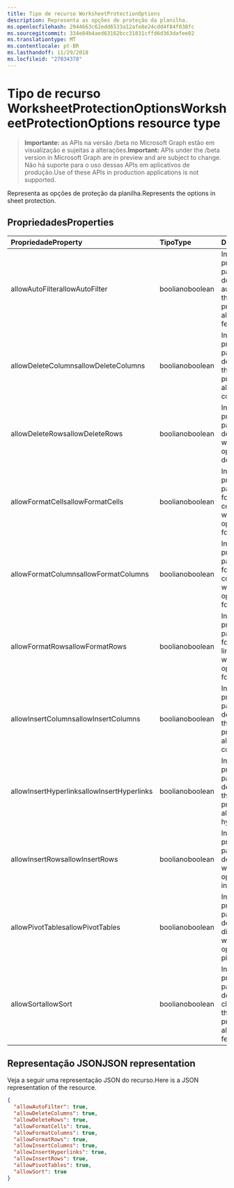 ```yaml
---
title: Tipo de recurso WorksheetProtectionOptions
description: Representa as opções de proteção da planilha.
ms.openlocfilehash: 2944663c62edd6533a12afe8e24cdd4f84f038fc
ms.sourcegitcommit: 334e84b4aed63162bcc31831cffd6d363dafee02
ms.translationtype: MT
ms.contentlocale: pt-BR
ms.lasthandoff: 11/29/2018
ms.locfileid: "27034378"
---
```

# <a name="worksheetprotectionoptions-resource-type"></a><span data-ttu-id="2104c-103">Tipo de recurso WorksheetProtectionOptions</span><span class="sxs-lookup"><span data-stu-id="2104c-103">WorksheetProtectionOptions resource type</span></span>

> <span data-ttu-id="2104c-104">**Importante:** as APIs na versão /beta no Microsoft Graph estão em visualização e sujeitas a alterações.</span><span class="sxs-lookup"><span data-stu-id="2104c-104">**Important:** APIs under the /beta version in Microsoft Graph are in preview and are subject to change.</span></span> <span data-ttu-id="2104c-105">Não há suporte para o uso dessas APIs em aplicativos de produção.</span><span class="sxs-lookup"><span data-stu-id="2104c-105">Use of these APIs in production applications is not supported.</span></span>

<span data-ttu-id="2104c-106">Representa as opções de proteção da planilha.</span><span class="sxs-lookup"><span data-stu-id="2104c-106">Represents the options in sheet protection.</span></span>

## <a name="properties"></a><span data-ttu-id="2104c-107">Propriedades</span><span class="sxs-lookup"><span data-stu-id="2104c-107">Properties</span></span>
| <span data-ttu-id="2104c-108">Propriedade</span><span class="sxs-lookup"><span data-stu-id="2104c-108">Property</span></span>     | <span data-ttu-id="2104c-109">Tipo</span><span class="sxs-lookup"><span data-stu-id="2104c-109">Type</span></span>   |<span data-ttu-id="2104c-110">Descrição</span><span class="sxs-lookup"><span data-stu-id="2104c-110">Description</span></span>|
|:---------------|:--------|:----------|
|<span data-ttu-id="2104c-111">allowAutoFilter</span><span class="sxs-lookup"><span data-stu-id="2104c-111">allowAutoFilter</span></span>|<span data-ttu-id="2104c-112">booliano</span><span class="sxs-lookup"><span data-stu-id="2104c-112">boolean</span></span>|<span data-ttu-id="2104c-113">Indica a opção de proteção de planilha para permitir a utilização do recurso de filtro automático.</span><span class="sxs-lookup"><span data-stu-id="2104c-113">Represents the worksheet protection option of allowing using auto filter feature.</span></span>|
|<span data-ttu-id="2104c-114">allowDeleteColumns</span><span class="sxs-lookup"><span data-stu-id="2104c-114">allowDeleteColumns</span></span>|<span data-ttu-id="2104c-115">booliano</span><span class="sxs-lookup"><span data-stu-id="2104c-115">boolean</span></span>|<span data-ttu-id="2104c-116">Indica a opção de proteção de planilha para permitir a exclusão de colunas.</span><span class="sxs-lookup"><span data-stu-id="2104c-116">Represents the worksheet protection option of allowing deleting columns.</span></span>|
|<span data-ttu-id="2104c-117">allowDeleteRows</span><span class="sxs-lookup"><span data-stu-id="2104c-117">allowDeleteRows</span></span>|<span data-ttu-id="2104c-118">booliano</span><span class="sxs-lookup"><span data-stu-id="2104c-118">boolean</span></span>|<span data-ttu-id="2104c-119">Indica a opção de proteção de planilha para permitir a exclusão de linhas.</span><span class="sxs-lookup"><span data-stu-id="2104c-119">Represents the worksheet protection option of allowing deleting rows.</span></span>|
|<span data-ttu-id="2104c-120">allowFormatCells</span><span class="sxs-lookup"><span data-stu-id="2104c-120">allowFormatCells</span></span>|<span data-ttu-id="2104c-121">booliano</span><span class="sxs-lookup"><span data-stu-id="2104c-121">boolean</span></span>|<span data-ttu-id="2104c-122">Indica a opção de proteção de planilha para permitir a formatação de células.</span><span class="sxs-lookup"><span data-stu-id="2104c-122">Represents the worksheet protection option of allowing formatting cells.</span></span>|
|<span data-ttu-id="2104c-123">allowFormatColumns</span><span class="sxs-lookup"><span data-stu-id="2104c-123">allowFormatColumns</span></span>|<span data-ttu-id="2104c-124">booliano</span><span class="sxs-lookup"><span data-stu-id="2104c-124">boolean</span></span>|<span data-ttu-id="2104c-125">Indica a opção de proteção de planilha para permitir a formatação de colunas.</span><span class="sxs-lookup"><span data-stu-id="2104c-125">Represents the worksheet protection option of allowing formatting columns.</span></span>|
|<span data-ttu-id="2104c-126">allowFormatRows</span><span class="sxs-lookup"><span data-stu-id="2104c-126">allowFormatRows</span></span>|<span data-ttu-id="2104c-127">booliano</span><span class="sxs-lookup"><span data-stu-id="2104c-127">boolean</span></span>|<span data-ttu-id="2104c-128">Indica a opção de proteção de planilha para permitir a formatação de linhas.</span><span class="sxs-lookup"><span data-stu-id="2104c-128">Represents the worksheet protection option of allowing formatting rows.</span></span>|
|<span data-ttu-id="2104c-129">allowInsertColumns</span><span class="sxs-lookup"><span data-stu-id="2104c-129">allowInsertColumns</span></span>|<span data-ttu-id="2104c-130">booliano</span><span class="sxs-lookup"><span data-stu-id="2104c-130">boolean</span></span>|<span data-ttu-id="2104c-131">Indica a opção de proteção de planilha para permitir a inserção de colunas.</span><span class="sxs-lookup"><span data-stu-id="2104c-131">Represents the worksheet protection option of allowing inserting columns.</span></span>|
|<span data-ttu-id="2104c-132">allowInsertHyperlinks</span><span class="sxs-lookup"><span data-stu-id="2104c-132">allowInsertHyperlinks</span></span>|<span data-ttu-id="2104c-133">booliano</span><span class="sxs-lookup"><span data-stu-id="2104c-133">boolean</span></span>|<span data-ttu-id="2104c-134">Indica a opção de proteção de planilha para permitir a inserção de hiperlinks.</span><span class="sxs-lookup"><span data-stu-id="2104c-134">Represents the worksheet protection option of allowing inserting hyperlinks.</span></span>|
|<span data-ttu-id="2104c-135">allowInsertRows</span><span class="sxs-lookup"><span data-stu-id="2104c-135">allowInsertRows</span></span>|<span data-ttu-id="2104c-136">booliano</span><span class="sxs-lookup"><span data-stu-id="2104c-136">boolean</span></span>|<span data-ttu-id="2104c-137">Indica a opção de proteção de planilha para permitir a inserção de linhas.</span><span class="sxs-lookup"><span data-stu-id="2104c-137">Represents the worksheet protection option of allowing inserting rows.</span></span>|
|<span data-ttu-id="2104c-138">allowPivotTables</span><span class="sxs-lookup"><span data-stu-id="2104c-138">allowPivotTables</span></span>|<span data-ttu-id="2104c-139">booliano</span><span class="sxs-lookup"><span data-stu-id="2104c-139">boolean</span></span>|<span data-ttu-id="2104c-140">Indica a opção de proteção de planilha para permitir a utilização do recurso de tabela dinâmica.</span><span class="sxs-lookup"><span data-stu-id="2104c-140">Represents the worksheet protection option of allowing using pivot table feature.</span></span>|
|<span data-ttu-id="2104c-141">allowSort</span><span class="sxs-lookup"><span data-stu-id="2104c-141">allowSort</span></span>|<span data-ttu-id="2104c-142">booliano</span><span class="sxs-lookup"><span data-stu-id="2104c-142">boolean</span></span>|<span data-ttu-id="2104c-143">Indica a opção de proteção de planilha para permitir a utilização do recurso de classificação.</span><span class="sxs-lookup"><span data-stu-id="2104c-143">Represents the worksheet protection option of allowing using sort feature.</span></span>|

## <a name="json-representation"></a><span data-ttu-id="2104c-144">Representação JSON</span><span class="sxs-lookup"><span data-stu-id="2104c-144">JSON representation</span></span>

<span data-ttu-id="2104c-145">Veja a seguir uma representação JSON do recurso.</span><span class="sxs-lookup"><span data-stu-id="2104c-145">Here is a JSON representation of the resource.</span></span>

<!-- {
  "blockType": "resource",
  "optionalProperties": [

  ],
  "@odata.type": "microsoft.graph.worksheetProtectionOptions"
}-->

```json
{
  "allowAutoFilter": true,
  "allowDeleteColumns": true,
  "allowDeleteRows": true,
  "allowFormatCells": true,
  "allowFormatColumns": true,
  "allowFormatRows": true,
  "allowInsertColumns": true,
  "allowInsertHyperlinks": true,
  "allowInsertRows": true,
  "allowPivotTables": true,
  "allowSort": true
}

```

<!-- uuid: 8fcb5dbc-d5aa-4681-8e31-b001d5168d79
2015-10-25 14:57:30 UTC -->
<!-- {
  "type": "#page.annotation",
  "description": "WorksheetProtectionOptions resource",
  "keywords": "",
  "section": "documentation",
  "tocPath": ""
}-->